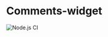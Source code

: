 # Comments-widget
![Node.js CI](https://github.com/Pranomvignesh/comments-widget/workflows/Node.js%20CI/badge.svg)